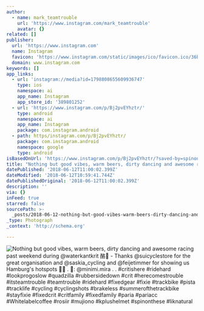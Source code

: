 ```yaml
---
author:
  - name: mark_teamtrouble
    url: 'https://www.instagram.com/mark_teamtrouble'
    avatar: {}
related: []
publisher:
  url: 'https://www.instagram.com'
  name: Instagram
  favicon: 'https://www.instagram.com/static/images/ico/favicon.ico/36b3ee2d91ed.ico'
  domain: www.instagram.com
keywords: []
app_links:
  - url: 'instagram://media?id=1798808655609936747'
    type: ios
    namespace: ai
    app_name: Instagram
    app_store_id: '389801252'
  - url: 'https://www.instagram.com/p/Bj2pvEYhztr/'
    type: android
    namespace: ai
    app_name: Instagram
    package: com.instagram.android
  - path: https/instagram.com/p/Bj2pvEYhztr/
    package: com.instagram.android
    namespace: google
    type: android
isBasedOnUrl: 'https://www.instagram.com/p/Bj2pvEYhztr/?saved-by=spinonthese'
title: "Nothing but good vibes, warm beers, dirty dancing and awesome racing past weekend during @waterkantkrit \uD83E\uDD19\uD83C\uDFFC - Thanks @suicyclestore for the great organisation and @saskia_cycling and @feijetimmer for showing us Hamburg's hotspots \uD83D\uDC83\uD83C\uDFFB . \uD83D\uDCF7: @minimi.mira . . #critishere #ridehard #lookprogoslow #quadzilla #rubbersidedown #crit #herecomestrouble #itsteamtrouble #teamtrouble #ridehard #fixedgear #fixie #trackbike #pista #tracklife #cycling #cyclingshots #brakeless #summerofthetrackbike #stayfixie #fixedcrit #critfamily #fixedfamily #paria #pariacc #Whitelabelcoffee #rosiir #mujiono #kplushelmet #spinonthese #liknatural"
datePublished: '2018-06-12T11:00:02.399Z'
dateModified: '2018-06-12T10:59:41.744Z'
datePublishedOriginal: '2018-06-12T11:00:02.399Z'
description: ''
via: {}
inFeed: true
starred: false
sourcePath: >-
  _posts/2018-06-12-nothing-but-good-vibes-warm-beers-dirty-dancing-and-awesom.md
_type: Photograph
_context: 'http://schema.org'

---
```

![Nothing but good vibes, warm beers, dirty dancing and awesome racing past weekend during @waterkantkrit 酪 - Thanks @suicyclestore for the great organisation and @saskia_cycling and @feijetimmer for showing us Hamburg's hotspots  . : @minimi.mira . . #critishere #ridehard #lookprogoslow #quadzilla #rubbersidedown #crit #herecomestrouble #itsteamtrouble #teamtrouble #ridehard #fixedgear #fixie #trackbike #pista #tracklife #cycling #cyclingshots #brakeless #summerofthetrackbike #stayfixie #fixedcrit #critfamily #fixedfamily #paria #pariacc #Whitelabelcoffee #rosiir #mujiono #kplushelmet #spinonthese #liknatural](https://scontent-iad3-1.cdninstagram.com/vp/d5baa7cb99fc840cd5acb21ac75c0618/5BC03F4C/t51.2885-15/e35/34604279_470963620015023_8076213111343808512_n.jpg)